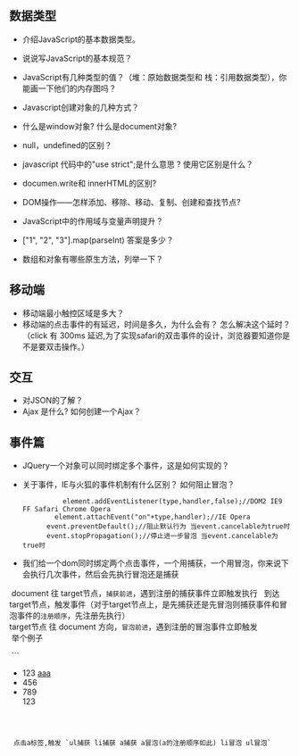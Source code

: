 ## 数据类型
* 介绍JavaScript的基本数据类型。
* 说说写JavaScript的基本规范？
* JavaScript有几种类型的值？（堆：原始数据类型和 栈：引用数据类型），你能画一下他们的内存图吗？
* Javascript创建对象的几种方式？
* 什么是window对象? 什么是document对象?
* null，undefined的区别？
* javascript 代码中的"use strict";是什么意思 ? 使用它区别是什么？
* documen.write和 innerHTML的区别?
* DOM操作——怎样添加、移除、移动、复制、创建和查找节点?
* JavaScript中的作用域与变量声明提升？

* ["1", "2", "3"].map(parseInt) 答案是多少？
* 数组和对象有哪些原生方法，列举一下？

## 移动端  
* 移动端最小触控区域是多大？
* 移动端的点击事件的有延迟，时间是多久，为什么会有？ 怎么解决这个延时？（click 有 300ms 延迟,为了实现safari的双击事件的设计，浏览器要知道你是不是要双击操作。）

## 交互  
   * 对JSON的了解？  
   * Ajax 是什么? 如何创建一个Ajax？  
## 事件篇  
* JQuery一个对象可以同时绑定多个事件，这是如何实现的？ 
* 关于事件，IE与火狐的事件机制有什么区别？ 如何阻止冒泡？  

  ```  
    		element.addEventListener(type,handler,false);//DOM2 IE9 FF Safari Chrome Opera
    	  element.attachEvent("on"+type,handler);//IE Opera 
        event.preventDefault();//阻止默认行为 当event.cancelable为true时
        event.stopPropagation();//停止进一步冒泡 当event.cancelable为true时
  ```  
  
  
  
* 我们给一个dom同时绑定两个点击事件，一个用捕获，一个用冒泡，你来说下会执行几次事件，然后会先执行冒泡还是捕获    

  document 往 target节点，`捕获前进`，遇到注册的捕获事件立即触发执行  
  到达target节点，触发事件（对于target节点上，是先捕获还是先冒泡则捕获事件和冒泡事件的`注册顺序`，先注册先执行）  
  target节点 往 document 方向，`冒泡前进`，遇到注册的冒泡事件立即触发  
  举个例子  
  
  ```   
    <ul id="ul">
          <li id="li">
          123
          <a href="#" id="a">aaa</a>
          </li>
          <li>456</li>
          <li>789</li>
          123
    </ul>  
  
  ```  
  
  
   
   点击a标签,触发 `ul捕获 li捕获 a捕获 a冒泡(a的注册顺序如此) li冒泡 ul冒泡`    
 
 
 
 
  
  
  
